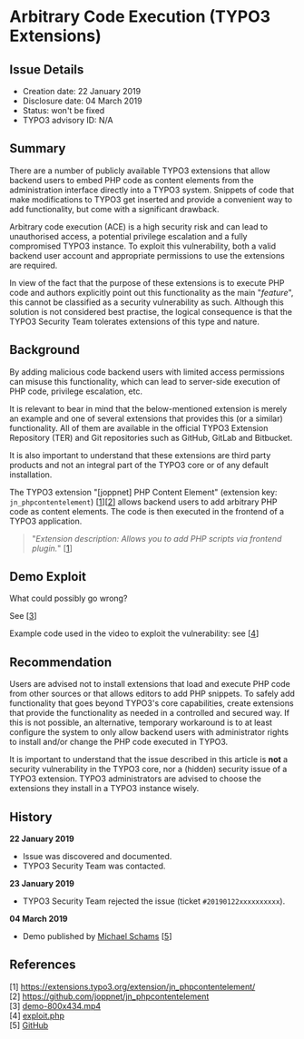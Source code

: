 # Arbitrary Code Execution (TYPO3 Extensions)

## Issue Details

* Creation date: 22 January 2019
* Disclosure date: 04 March 2019
* Status: won't be fixed
* TYPO3 advisory ID: N/A

## Summary

There are a number of publicly available TYPO3 extensions that allow backend users to embed PHP code as content elements from the administration interface directly into a TYPO3 system. Snippets of code that make modifications to TYPO3 get inserted and provide a convenient way to add functionality, but come with a significant drawback.

Arbitrary code execution (ACE) is a high security risk and can lead to unauthorised access, a potential privilege escalation and a fully compromised TYPO3 instance. To exploit this vulnerability, both a valid backend user account and appropriate permissions to use the extensions are required.

In view of the fact that the purpose of these extensions is to execute PHP code and authors explicitly point out this functionality as the main "*feature*", this cannot be classified as a security vulnerability as such. Although this solution is not considered best practise, the logical consequence is that the TYPO3 Security Team tolerates extensions of this type and nature.

## Background

By adding malicious code backend users with limited access permissions can misuse this functionality, which can lead to server-side execution of PHP code, privilege escalation, etc.

It is relevant to bear in mind that the below-mentioned extension is merely an example and one of several extensions that provides this (or a similar) functionality. All of them are available in the official TYPO3 Extension Repository (TER) and Git repositories such as GitHub, GitLab and Bitbucket.

It is also important to understand that these extensions are third party products and not an integral part of the TYPO3 core or of any default installation.

The TYPO3 extension "[joppnet] PHP Content Element" (extension key: `jn_phpcontentelement`) [[1](https://extensions.typo3.org/extension/jn_phpcontentelement/)][[2](https://github.com/joppnet/jn_phpcontentelement)] allows backend users to add arbitrary PHP code as content elements. The code is then executed in the frontend of a TYPO3 application.

> "_Extension description: Allows you to add PHP scripts via frontend plugin._" [[1](https://extensions.typo3.org/extension/jn_phpcontentelement/)]

## Demo Exploit

What could possibly go wrong?

See [[3](https://raw.githubusercontent.com/schams-net/security/master/TYPO3/2019/20190304-arbitrary-code-execution-typo3-extensions/demo-800x434.mp4)]

Example code used in the video to exploit the vulnerability: see [[4](https://github.com/schams-net/security/blob/master/TYPO3/2019/20190304-arbitrary-code-execution-typo3-extensions/exploit.php)]

## Recommendation

Users are advised not to install extensions that load and execute PHP code from other sources or that allows editors to add PHP snippets. To safely add functionality that goes beyond TYPO3's core capabilities, create extensions that provide the functionality as needed in a controlled and secured way. If this is not possible, an alternative, temporary workaround is to at least configure the system to only allow backend users with administrator rights to install and/or change the PHP code executed in TYPO3.

It is important to understand that the issue described in this article is **not** a security vulnerability in the TYPO3 core, nor a (hidden) security issue of a TYPO3 extension. TYPO3 administrators are advised to choose the extensions they install in a TYPO3 instance wisely.

## History

**22 January 2019**
* Issue was discovered and documented.
* TYPO3 Security Team was contacted.

**23 January 2019**
* TYPO3 Security Team rejected the issue (ticket `#20190122xxxxxxxxxx`).

**04 March 2019**
* Demo published by [Michael Schams](https://schams.net) [[5](https://github.com/schams-net/security/TYPO3/2019/20190304-arbitrary-code-execution-typo3-extensions/)]

## References

[1] https://extensions.typo3.org/extension/jn_phpcontentelement/  
[2] https://github.com/joppnet/jn_phpcontentelement  
[3] [demo-800x434.mp4](https://raw.githubusercontent.com/schams-net/security/master/TYPO3/2019/20190304-arbitrary-code-execution-typo3-extensions/demo-800x434.mp4)  
[4] [exploit.php](https://github.com/schams-net/security/blob/master/TYPO3/2019/20190304-arbitrary-code-execution-typo3-extensions/exploit.php)  
[5] [GitHub](https://github.com/schams-net/security/TYPO3/2019/20190304-arbitrary-code-execution-typo3-extensions/)  
